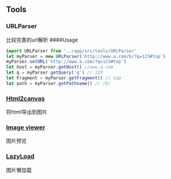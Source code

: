 ## Tools

### URLParser
比较完善的url解析
####Usage

```js
import URLParser from '../app/src/tools/URLParser'
let myParser = new URLParser('http://www.a.com/b/?q=123#top')
myParser.setURL('http://www.a.com/?q=123#top')
let host = myParser.getHost() //www.a.com
let q = myParser.getQuery('q') // 123
let Fragment = myParser.getFragment() // top
let path = myParser.getPathname() // /b/
```

###  [Html2canvas](https://github.com/niklasvh/html2canvas)
将html导出到图片

###  [Image viewer](https://github.com/fengyuanchen/viewerjs)
图片预览
 
### [LazyLoad](https://github.com/hilongjw/vue-lazyload)
图片懒加载